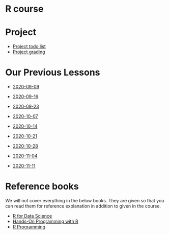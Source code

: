 # R course

# Project

- [Project todo list](2020/project-2020-todo.md)
- [Project grading](2020/project-grading.md)

# Our Previous Lessons

- [2020-09-09](2020/2020-09-09.md)
- [2020-09-16](2020/2020-09-16.md)
- [2020-09-23](2020/2020-09-23.md)

- [2020-10-07](2020/2020-10-07.md)
- [2020-10-14](2020/2020-10-14.md)
- [2020-10-21](2020/2020-10-21.md)
- [2020-10-28](2020/2020-10-28.md)

- [2020-11-04](2020/2020-11-04.md)
- [2020-11-11](2020/2020-11-11.md)


# Reference books

We will not cover everything in the below books.
They are given so that you can read them for reference explanation in addition to given in the course.

- [R for Data Science](https://r4ds.had.co.nz)
- [Hands-On Programming with R](https://rstudio-education.github.io/hopr/basics.html)
- [R Programming](https://leanpub.com/rprogramming)



